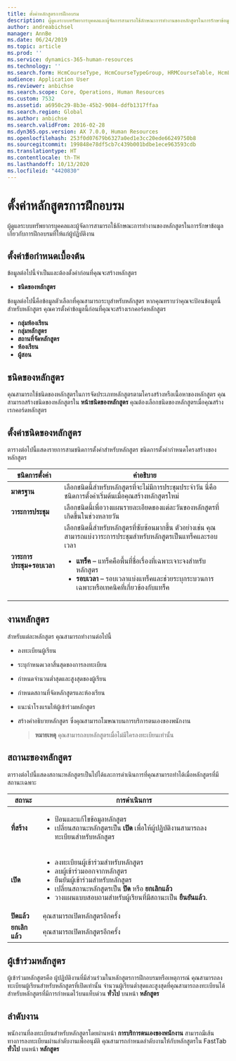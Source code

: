 ```yaml
---
title: ตั้งค่าหลักสูตรการฝึกอบรม
description: ผู้ดูแลระบบทรัพยากรบุคคลและผู้จัดการสามารถใช้ลักษณะการทำงานของหลักสูตรในการรักษาข้อมูลเกี่ยวกับการฝึกอบรมที่ให้แก่ผู้ปฏิบัติงาน
author: andreabichsel
manager: AnnBe
ms.date: 06/24/2019
ms.topic: article
ms.prod: ''
ms.service: dynamics-365-human-resources
ms.technology: ''
ms.search.form: HcmCourseType, HcmCourseTypeGroup, HRMCourseTable, HcmLearningWorkspace
audience: Application User
ms.reviewer: anbichse
ms.search.scope: Core, Operations, Human Resources
ms.custom: 7532
ms.assetid: a6950c29-8b3e-45b2-9084-ddfb1317ffaa
ms.search.region: Global
ms.author: anbichse
ms.search.validFrom: 2016-02-28
ms.dyn365.ops.version: AX 7.0.0, Human Resources
ms.openlocfilehash: 253f0d07679b6327a0ed1e3cc20ede66249750b8
ms.sourcegitcommit: 199848e78df5cb7c439b001bdbe1ece963593cdb
ms.translationtype: HT
ms.contentlocale: th-TH
ms.lasthandoff: 10/13/2020
ms.locfileid: "4420830"
---
```

# <a name="set-up-training-courses"></a>ตั้งค่าหลักสูตรการฝึกอบรม

ผู้ดูแลระบบทรัพยากรบุคคลและผู้จัดการสามารถใช้ลักษณะการทำงานของหลักสูตรในการรักษาข้อมูลเกี่ยวกับการฝึกอบรมที่ให้แก่ผู้ปฏิบัติงาน

 <a name="set-up-prerequisites"></a> ตั้งค่าข้อกำหนดเบื้องต้น
---------------------

ข้อมูลต่อไปนี้จำเป็นและต้องตั้งค่าก่อนที่คุณจะสร้างหลักสูตร
-   **ชนิดของหลักสูตร**

ข้อมูลต่อไปนี้คือข้อมูลตัวเลือกที่คุณสามารถระบุสำหรับหลักสูตร หากคุณทราบว่าคุณจะป้อนข้อมูลนี้สำหรับหลักสูตร คุณควรตั้งค่าข้อมูลนี้ก่อนที่คุณจะสร้างเรกคอร์ดหลักสูตร
-   **กลุ่มห้องเรียน**
-   **กลุ่มหลักสูตร**
-   **สถานที่จัดหลักสูตร**
-   **ห้องเรียน**
-   **ผู้สอน**

## <a name="course-types"></a>ชนิดของหลักสูตร
คุณสามารถใช้ชนิดของหลักสูตรในการจัดประเภทหลักสูตรตามโครงสร้างหรือเนื้อหาของหลักสูตร คุณสามารถสร้างชนิดของหลักสูตรใน **หน้าชนิดของหลักสูตร** คุณต้องเลือกชนิดของหลักสูตรเมื่อคุณสร้างเรกคอร์ดหลักสูตร

## <a name="course-setup-type"></a>ตั้งค่าชนิดของหลักสูตร
ตารางต่อไปนี้แสดงรายการสามชนิดการตั้งค่าสำหรับหลักสูตร ชนิดการตั้งค่ากำหนดโครงสร้างของหลักสูตร

<table>
<thead>
<tr class="header">
<th>ชนิดการตั้งค่า</th>
<th>คำอธิบาย</th>
</tr>
</thead>
<tbody>
<tr class="odd">
<td><strong>มาตรฐาน</strong></td>
<td>เลือกชนิดนี้สำหรับหลักสูตรที่จะไม่มีการประชุมประจำวัน นี่คือชนิดการตั้งค่าเริ่มต้นเมื่อคุณสร้างหลักสูตรใหม่</td>
</tr>
<tr class="even">
<td><strong>วาระการประชุม</strong></td>
<td>เลือกชนิดนี้เพื่อวางแผนรายละเอียดของแต่ละวันของหลักสูตรที่เกิดขึ้นในช่วงหลายวัน</td>
</tr>
<tr class="odd">
<td><strong>วาระการประชุม+รอบเวลา</strong></td>
<td>เลือกชนิดนี้สำหรับหลักสูตรที่ซับซ้อนมากขึ้น ตัวอย่างเช่น คุณสามารถแบ่งวาระการประชุมสำหรับหลักสูตรเป็นแทร็คและรอบเวลา
<ul>
<li><strong>แทร็ค</strong> – แทร็คคือพื้นที่ชื่อเรื่องที่เฉพาะเจาะจงสำหรับหลักสูตร</li>
<li><strong>รอบเวลา</strong> – รอบเวลาแบ่งแทร็คและช่วยระบุกระบวนการเฉพาะหรือเทคนิคที่เกี่ยวข้องกับแทร็ค</li>
</ul></td>
</tr>
</tbody>
</table>

## <a name="course-tasks"></a>งานหลักสูตร
สำหรับแต่ละหลักสูตร คุณสามารถทำงานต่อไปนี้
- ลงทะเบียนผู้เรียน
- ระบุกำหนดเวลาสิ้นสุดของการลงทะเบียน
- กำหนดจำนวนต่ำสุดและสูงสุดของผู้เรียน
- กำหนดสถานที่จัดหลักสูตรและห้องเรียน
- แนะนำโรงแรมให้ผู้เข้าร่วมหลักสูตร
- สร้างคำอธิบายหลักสูตร ซึ่งคุณสามารถโฆษณาบนการบริการตนเองของพนักงาน

  >**หมายเหตุ** คุณสามารถลบหลักสูตรเมื่อไม่มีใครลงทะเบียนเท่านั้น 

## <a name="course-statuses"></a>สถานะของหลักสูตร
ตารางต่อไปนี้แสดงสถานะหลักสูตรเป็นไปได้และการดำเนินการที่คุณสามารถทำได้เมื่อหลักสูตรที่มีสถานะเฉพาะ

<table>
<thead>
<tr class="header">
<th>สถานะ</th>
<th>การดำเนินการ</th>
</tr>
</thead>
<tbody>
<tr class="odd">
<td><strong>ที่สร้าง</strong></td>
<td><ul>
<li>ป้อนและแก้ไขข้อมูลหลักสูตร</li>
<li>เปลี่ยนสถานะหลักสูตรเป็น <strong>เปิด</strong> เพื่อให้ผู้ปฏิบัติงานสามารถลงทะเบียนสำหรับหลักสูตร</li>
</ul></td>
</tr>
<tr class="even">
<td><strong>เปิด</strong></td>
<td><ul>
<li>ลงทะเบียนผู้เข้าร่วมสำหรับหลักสูตร</li>
<li>ลบผู้เข้าร่วมออกจากหลักสูตร</li>
<li>ยืนยันผู้เข้าร่วมสำหรับหลักสูตร</li>
<li>เปลี่ยนสถานะหลักสูตรเป็น<strong> ปิด</strong> หรือ <strong>ยกเลิกแล้ว</strong></li>
<li>วางแผนแบบสอบถามสำหรับผู้เรียนที่มีสถานะเป็น <strong>ยืนยันแล้ว</strong>.</li>
</ul></td>
</tr>
<tr class="odd">
<td><strong>ปิดแล้ว</strong></td>
<td>คุณสามารถเปิดหลักสูตรอีกครั้ง</td>
</tr>
<tr class="even">
<td><strong>ยกเลิกแล้ว</strong></td>
<td>คุณสามารถเปิดหลักสูตรอีกครั้ง</td>
</tr>
</tbody>
</table>

## <a name="course-participants"></a>ผู้เข้าร่วมหลักสูตร
ผู้เข้าร่วมหลักสูตรคือ ผู้ปฏิบัติงานที่มีส่วนร่วมในหลักสูตรการฝึกอบรมหรือเหตุการณ์ คุณสามารถลงทะเบียนผู้เรียนสำหรับหลักสูตรที่เปิดเท่านั้น จำนวนผู้เรียนต่ำสุดและสูงสุดที่คุณสามารถลงทะเบียนได้สำหรับหลักสูตรที่มีการกำหนดไว้บนแท็บด่วน **ทั่วไป** บนหน้า **หลักสูตร**

<a name="workflow"></a>ลำดับงาน
--------

พนักงานที่ลงทะเบียนสำหรับหลักสูตรโดยผ่านหน้า **การบริการตนเองของพนักงาน** สามารถมีเส้นทางการลงทะเบียนผ่านลำดับงานเพื่ออนุมัติ คุณสามารถกำหนดลำดับงานให้กับหลักสูตรใน FastTab **ทั่วไป** บนหน้า **หลักสูตร**





